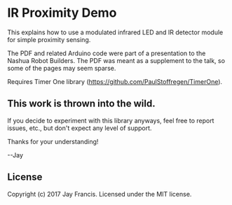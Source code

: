 # IR Proximity Demo

This explains how to use a modulated infrared LED and IR detector
module for simple proximity sensing.

The PDF and related Arduino code were part of a presentation to the
Nashua Robot Builders.  The PDF was meant as a supplement to the 
talk, so some of the pages may seem sparse.

Requires Timer One library (https://github.com/PaulStoffregen/TimerOne).

## This work is thrown into the wild.

If you decide to experiment with this library anyways, feel free to report issues, etc., but don't expect any level of support.

Thanks for your understanding!

--Jay

## License

Copyright (c) 2017 Jay Francis.  Licensed under the MIT license.
